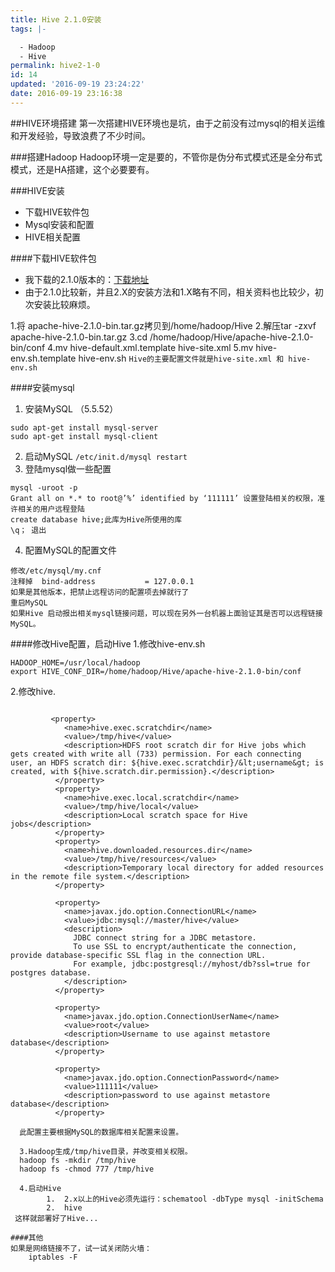 ```yaml
---
title: Hive 2.1.0安装
tags: |-

  - Hadoop
  - Hive
permalink: hive2-1-0
id: 14
updated: '2016-09-19 23:24:22'
date: 2016-09-19 23:16:38
---
```


##HIVE环境搭建
第一次搭建HIVE环境也是坑，由于之前没有过mysql的相关运维和开发经验，导致浪费了不少时间。

###搭建Hadoop
Hadoop环境一定是要的，不管你是伪分布式模式还是全分布式模式，还是HA搭建，这个必要要有。

###HIVE安装
* 下载HIVE软件包
* Mysql安装和配置
* HIVE相关配置

####下载HIVE软件包
* 我下载的2.1.0版本的：[下载地址](http://apache.fayea.com/hive/)
* 由于2.1.0比较新，并且2.X的安装方法和1.X略有不同，相关资料也比较少，初次安装比较麻烦。

1.将 apache-hive-2.1.0-bin.tar.gz拷贝到/home/hadoop/Hive
2.解压tar -zxvf apache-hive-2.1.0-bin.tar.gz 
3.cd /home/hadoop/Hive/apache-hive-2.1.0-bin/conf
4.mv hive-default.xml.template hive-site.xml
5.mv hive-env.sh.template hive-env.sh
`Hive的主要配置文件就是hive-site.xml 和 hive-env.sh`

####安装mysql
1.	安装MySQL   （5.5.52）
```
sudo apt-get install mysql-server
sudo apt-get install mysql-client
```
2.	启动MySQL
	`/etc/init.d/mysql restart`
3.	登陆mysql做一些配置
```
mysql -uroot -p
Grant all on *.* to root@’%’ identified by ‘111111’ 设置登陆相关的权限，准许相关的用户远程登陆
create database hive;此库为Hive所使用的库
\q； 退出
```
4.	配置MySQL的配置文件
```
修改/etc/mysql/my.cnf
注释掉  bind-address           = 127.0.0.1
如果是其他版本，把禁止远程访问的配置项去掉就行了
重启MySQL	
如果Hive 启动报出相关mysql链接问题，可以现在另外一台机器上面验证其是否可以远程链接MySQL。
```
####修改Hive配置，启动Hive
1.修改hive-env.sh
```
HADOOP_HOME=/usr/local/hadoop
export HIVE_CONF_DIR=/home/hadoop/Hive/apache-hive-2.1.0-bin/conf
```
2.修改hive.
```

         <property>
		    <name>hive.exec.scratchdir</name>
		    <value>/tmp/hive</value>
		    <description>HDFS root scratch dir for Hive jobs which gets created with write all (733) permission. For each connecting user, an HDFS scratch dir: ${hive.exec.scratchdir}/&lt;username&gt; is created, with ${hive.scratch.dir.permission}.</description>
		  </property>
		  <property>
		    <name>hive.exec.local.scratchdir</name>
		    <value>/tmp/hive/local</value>
		    <description>Local scratch space for Hive jobs</description>
		  </property>
		  <property>
		    <name>hive.downloaded.resources.dir</name>
		    <value>/tmp/hive/resources</value>
		    <description>Temporary local directory for added resources in the remote file system.</description>
		  </property>
		  
		  <property>
		    <name>javax.jdo.option.ConnectionURL</name>
		    <value>jdbc:mysql://master/hive</value>
		    <description>
		      JDBC connect string for a JDBC metastore.
		      To use SSL to encrypt/authenticate the connection, provide database-specific SSL flag in the connection URL.
		      For example, jdbc:postgresql://myhost/db?ssl=true for postgres database.
		    </description>
		  </property>
		  
		  <property>
		    <name>javax.jdo.option.ConnectionUserName</name>
		    <value>root</value>
		    <description>Username to use against metastore database</description>
		  </property>
		  
		  <property>
		    <name>javax.jdo.option.ConnectionPassword</name>
		    <value>111111</value>
		    <description>password to use against metastore database</description>
		  </property>
  
  此配置主要根据MySQL的数据库相关配置来设置。
  
  3.Hadoop生成/tmp/hive目录，并改变相关权限。
  hadoop fs -mkdir /tmp/hive
  hadoop fs -chmod 777 /tmp/hive
  
  4.启动Hive
  		1.	2.x以上的Hive必须先运行：schematool -dbType mysql -initSchema
  		2.	hive
 这样就部署好了Hive...
 
####其他
如果是网络链接不了，试一试关闭防火墙：
	iptables -F 
  
  
  
	









